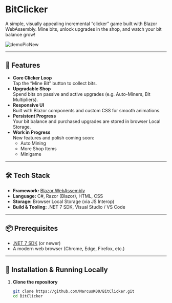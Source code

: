 # BitClicker

A simple, visually appealing incremental “clicker” game built with Blazor WebAssembly. Mine bits, unlock upgrades in the shop, and watch your bit balance grow!

![demoPicNew](https://github.com/user-attachments/assets/14959915-9efa-414c-993e-410aa1e19b01)


---

## 🚀 Features

- **Core Clicker Loop**  
  Tap the “Mine Bit” button to collect bits.
- **Upgradable Shop**  
  Spend bits on passive and active upgrades (e.g. Auto-Miners, Bit Multipliers).
- **Responsive UI**  
  Built with Blazor components and custom CSS for smooth animations.
- **Persistent Progress**  
  Your bit balance and purchased upgrades are stored in browser Local Storage.
- **Work in Progress**  
  New features and polish coming soon:
  - Auto Mining
  - More Shop Items
  - Minigame
---

## 🛠️ Tech Stack

- **Framework:** [Blazor WebAssembly](https://dotnet.microsoft.com/apps/aspnet/web-apps/blazor)  
- **Language:** C#, Razor (Blazor), HTML, CSS  
- **Storage:** Browser Local Storage (via JS Interop)  
- **Build & Tooling:** .NET 7 SDK, Visual Studio / VS Code  

---

## 📦 Prerequisites

- [.NET 7 SDK](https://dotnet.microsoft.com/download) (or newer)  
- A modern web browser (Chrome, Edge, Firefox, etc.)

---

## 🔧 Installation & Running Locally

1. **Clone the repository**  
   ```bash
   git clone https://github.com/MarcusK00/BitClicker.git
   cd BitClicker
